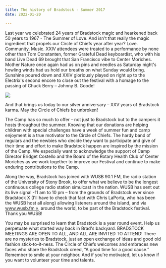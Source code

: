 ```yaml
---
title: The history of Bradstock - Summer 2017
date: 2022-01-20

---
```

Last  year we celebrated 24 years of Bradstock magic and hearkened back 50 years to 1967 -  The Summer of Love.  And isn't that really the magic ingredient that propels our Circle of Chiefs year after year? Love. Community. Music. XXIV attendees were treated to a performance by none other than Tom Constanten, former Grateful Dead keyboardist, who with his band Live Dead 69 brought that San Francisco vibe to Center Moriches. Mother Nature once again had us on pins and needles as Saturday night's howling winds had us hold our breaths on what Sunday would bring.  Sunshine poured down and XXIV gloriously played on right up to the Electrix's second encore to close out the festival with a homage to the passing of Chuck Berry – Johnny B. Goode!

![](/images/41069117_1979782295438245_4788172649891102720_n.jpg)

And that brings us today to our silver anniversary – XXV years of Bradstock karma. May the Circle of Chiefs be unbroken!

The Camp has so much to offer – not just to Bradstock but to the campers it hosts throughout the summer.  Knowing that our donations are helping children with special challenges have a week of summer fun and camp enjoyment is a true motivator to the Circle of Chiefs.  The hardy band of regulars and the newbies who decide they want to participate and give of their time and effort to make Bradstock happen are inspired by the mission of the Camp.  We especially want to acknowledge the support of Camp Director Bridget Costello and the Board of the Rotary Health Club of Center Moriches as we work together to improve our Festival and continue to make enduring contributions to the Camp.

Along the way, Bradstock has joined with WUSB 90.1 FM, the radio station of the University of Stony Brook, to offer what we believe to be the longest continuous college radio station simulcast in the nation. WUSB has sent out its live signal -11 am to 10 pm – from the grounds of Bradstock ever since Bradstock X  (I'll have to check that fact with Chris LaPorta,  who has been the WUSB host all along)  allowing listeners around the island, and via [www.wusb.fm »](www.wusb.fm), around the world, to be part of the Bradstock festival.  Thank you WUSB!

You may be surprised to learn that Bradstock is a year round event. Help us perpetuate what started way back in Brad's backyard. BRADSTOCK MEETINGS ARE OPEN TO ALL, AND ALL ARE INVITED TO ATTEND! There are no mysteries to Bradstock, just an open exchange of ideas and good old fashion stick-to-it-ness. The Circle of Chiefs welcomes and embraces new faces who share the Bradstock creed, “A good time for a good cause.”  Remember to smile at your neighbor.   And if you're motivated, let us know if you want to volunteer your time and talents.